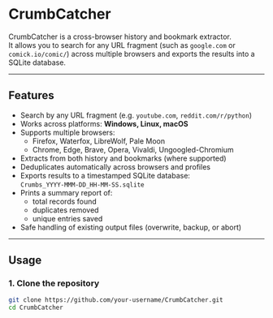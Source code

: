 # CrumbCatcher

CrumbCatcher is a cross-browser history and bookmark extractor.  
It allows you to search for any URL fragment (such as `google.com` or `comick.io/comic/`) across multiple browsers and exports the results into a SQLite database.

---

## Features
- Search by any URL fragment (e.g. `youtube.com`, `reddit.com/r/python`)
- Works across platforms: **Windows, Linux, macOS**
- Supports multiple browsers:
  - Firefox, Waterfox, LibreWolf, Pale Moon
  - Chrome, Edge, Brave, Opera, Vivaldi, Ungoogled-Chromium
- Extracts from both history and bookmarks (where supported)
- Deduplicates automatically across browsers and profiles
- Exports results to a timestamped SQLite database:  
  `Crumbs_YYYY-MMM-DD_HH-MM-SS.sqlite`
- Prints a summary report of:
  - total records found
  - duplicates removed
  - unique entries saved
- Safe handling of existing output files (overwrite, backup, or abort)

---

## Usage

### 1. Clone the repository
```bash
git clone https://github.com/your-username/CrumbCatcher.git
cd CrumbCatcher
